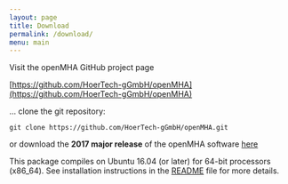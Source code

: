```yaml
---
layout: page
title: Download
permalink: /download/
menu: main
---
```


Visit the openMHA GitHub project page

[https://github.com/HoerTech-gGmbH/openMHA](https://github.com/HoerTech-gGmbH/openMHA)

... clone the git repository:

``` 
git clone https://github.com/HoerTech-gGmbH/openMHA.git
```

or download the __2017 major release__ of the openMHA software [here](https://github.com/HoerTech-gGmbH/openMHA/archive/master.zip)




This package compiles on Ubuntu 16.04 (or later) for 64-bit processors (x86_64). See installation instructions in the [README](https://github.com/HoerTech-gGmbH/openMHA/blob/master/README.md) file for more details.